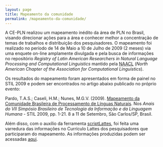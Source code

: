 ```yaml
---
layout: page
title: Mapeamento da comunidade
permalink: /mapeamento-da-comunidade/
---
```


A CE-PLN realizou um mapeamento inédito da área de PLN no Brasil,
visando direcionar ações para a área e conhecer melhor a concentração
de temas de trabalhos e distribuição dos pesquisadores. O mapeamento
foi realizado no período de 14 de Maio a 10 de Julho de 2009 (2 meses)
via uma enquete on-line amplamente divulgada e pela busca de
informações no repositório _Registry of Latin American Researchers in
Natural Language Processing and Computational Linguistics_ mantido
pela [NAACL](http://www.naacl.org/) (_North American Chapter of the
Association for Computational Linguistics_).

Os resultados do mapeamento foram apresentados em forma de painel no
STIL 2009 e podem ser encontrados no artigo abaixo publicado no
próprio evento:

Pardo, T.A.S.; Caseli, H.M.; Nunes, M.G.V. (2009). [Mapeamento da
Comunidade Brasileira de Processamento de Línguas
Naturais](/files/STIL2009-Painel-PardoEtAl.pdf). Nos _Anais do VII
Simpósio Brasileiro de Tecnologia da Informação e da Linguagem
Humana_ - STIL 2009, pp. 1-21. 8 a 11 de Setembro, São Carlos/SP,
Brasil.

Além disso, com o auxílio da ferramenta
[scriptLattes](http://scriptlattes.sourceforge.net/), foi feita uma
varredura das informações no Currículo Lattes dos pesquisadores que
participaram do mapeamento. As informações produzidas podem ser
acessadas
[aqui](http://www.nilc.icmc.usp.br/cepln/scriptLattes-PLN/index.html).
